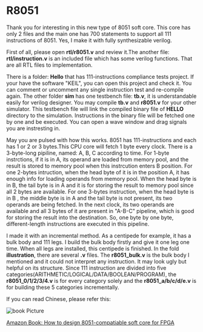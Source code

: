 R8051
=====

Thank you for interesting in this new type of 8051 soft core. This core has only 2 files and the main one has 700 statements to support all 111 instructions of 8051. Yes, I make it with fully synthesizable verilog. 

First of all, please open **rtl/r8051.v** and review it.The another file: **rtl/instruction.v** is an included file which has some verilog functions. That are all RTL files to implementation.

There is a folder: **Hello** that has 111-instructions compliance tests project. If your have the software "KEIL", you can open this project and check it. You can comment or uncomment any single instruction test and re-compile again. The other folder **sim** has one testbench file: **tb.v**, it is understandable easily for verilog designer. You may compile **tb.v** and **r8051.v** for your other simulator. This testbench file will link the compiled binary file of **HELLO** directory to the simulation. Instructions in the binary file will be fetched one by one and be executed. You can open a wave window and drag signals you are instresting in.

May you are pulsed with how this works. 8051 has 111-instructions and each has 1 or 2 or 3 bytes.This CPU core will fetch 1 byte every clock. There is a 3-byte-long pipiline, named: A, B, C according to time. For 1-byte instrctions, if it is in A, its operand are loaded from memory pool, and the result is stored to memory pool when this instrcution enters B position. For one 2-bytes intruction, when the head byte of it is in the position A, it has enough info for loading operands from memory pool. When the head byte is in B, the tail byte is in A and it is for storing the result to memory pool since all 2 bytes are available. For one 3-bytes instruction, when the head byte is in B , the middle byte is in A and the tail byte is not present, its two operands are being fetched. In the next clock, its two operands are available and all 3 bytes of it are present in "A-B-C" pipeline, which is good for storing the result into the destination. So, one byte by one byte, different-length instructions are executed in this pipeline.

I made it with an incremental method. As a centipede for example, it has a bulk body and 111 legs. I build the bulk body firstly and give it one leg one time. When all legs are installed, this centipede is finished. In the fold **illustration**, there are several **.v** files. The **r8051_bulk.v** is the bulk body I mentioned and it could not interpret any instruction. It may look ugly but helpful on its structure. Since 111 instruction are divided into five categories(ARITHMETIC/LOGICAL/DATA/BOOLEAN/PROGRAM), the **r8051_0/1/2/3/4.v** is for every category solely and the **r8051_a/b/c/d/e.v** is for building these 5 categories incrementally. 

If you can read Chinese, please refer this:

![book Picture](https://github.com/risclite/R8051/blob/master/doc/book.jpg)

[Amazon Book: How to design 8051-compatiable soft core for FPGA](https://www.amazon.com/dp/B00UH9GLQ6/)

